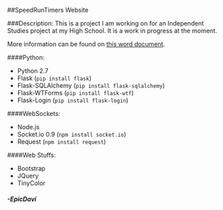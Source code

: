 ##SpeedRunTimers Website

###Description:
This is a project I am working on for an Independent Studies project at my High School. It is a work in progress at the moment.

More information can be found on [this word document](https://github.com/EpicDavi/SpeedRunTimersWebsite/blob/master/app/static/files/progOutline.docx?raw=true).

####Python:
* Python 2.7
* Flask (`pip install flask`)
* Flask-SQLAlchemy (`pip install flask-sqlalchemy`)
* Flask-WTForms (`pip install flask-wtf`)
* Flask-Login (`pip install flask-login`)

####WebSockets:
* Node.js
* Socket.io 0.9 (`npm install socket.io`)
* Request (`npm install request`)

####Web Stuffs:
* Bootstrap
* JQuery
* TinyColor

#### _-EpicDavi_
